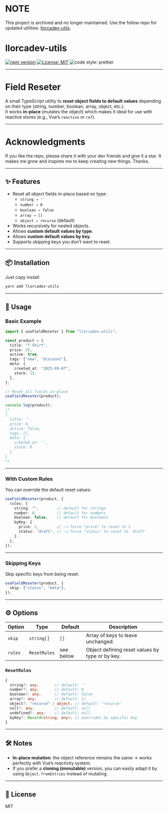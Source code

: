 # NOTE
This project is archived and no longer maintained. Use the follow repo for updated utilities:
[llorcadev-utils](https://github.com/llorcasantana/llorcadev-utils).
# llorcadev-utils

[![npm version](https://badge.fury.io/js/llorcadev-utils.svg)](https://badge.fury.io/js/llorcadev-utils) [![License: MIT](https://img.shields.io/badge/License-MIT-yellow.svg)](https://opensource.org/licenses/MIT) ![code style: prettier](https://img.shields.io/badge/code_style-prettier-ff69b4.svg)


---

# Field Reseter

A small TypeScript utility to **reset object fields to default values** depending on their type (string, number, boolean, array, object, etc.).  
It works **in-place** (mutates the object) which makes it ideal for use with reactive stores (e.g., Vue’s `reactive` or `ref`).  

---
# Acknowledgments
If you like the repo, please share it with your dev friends and give it a star. It makes me grow and inspires me to keep creating new things. Thanks.

---
## ✨ Features
- Reset all object fields in-place based on type:
  - `string → ''`
  - `number → 0`
  - `boolean → false`
  - `array → []`
  - `object → recurse` (default)
- Works recursively for nested objects.
- Allows **custom default values by type**.
- Allows **custom default values by key**.
- Supports skipping keys you don’t want to reset.

---

## 📦 Installation

Just copy install:

```bash
yarn add llorcadev-utils
```

---

## 🚀 Usage

### Basic Example

```ts
import { useFieldReseter } from "llorcadev-utils";

const product = {
  title: "T-Shirt",
  price: 25,
  active: true,
  tags: ["new", "discount"],
  meta: {
    created_at: "2025-09-07",
    stock: 15,
  },
};

// Reset all fields in-place
useFieldReseter(product);

console.log(product);
/*
{
  title: '',
  price: 0,
  active: false,
  tags: [],
  meta: {
    created_at: '',
    stock: 0
  }
}
*/
```

---

### With Custom Rules

You can override the default reset values:

```ts
useFieldReseter(product, {
  rules: {
    string: "",        // default for strings
    number: 0,         // default for numbers
    boolean: false,    // default for booleans
    byKey: {
      price: 1,        // 👈 force "price" to reset to 1
      status: "draft", // 👈 force "status" to reset to 'draft'
    },
  },
});
```

---

### Skipping Keys

Skip specific keys from being reset:

```ts
useFieldReseter(product, {
  skip: ["status", "meta"],
});
```

---

## ⚙️ Options

| Option      | Type                        | Default   | Description                                                                 |
|-------------|-----------------------------|-----------|-----------------------------------------------------------------------------|
| `skip`      | `string[]`                 | `[]`      | Array of keys to leave unchanged.                                           |
| `rules`     | `ResetRules`               | see below | Object defining reset values by type or by key.                             |

### `ResetRules`

```ts
{
  string?: any;       // default: ''
  number?: any;       // default: 0
  boolean?: any;      // default: false
  array?: any;        // default: []
  object?: "recurse" | object; // default: "recurse"
  null?: any;         // default: null
  undefined?: any;    // default: null
  byKey?: Record<string, any>; // overrides by specific key
}
```

---

## 🛠️ Notes

- **In-place mutation**: the object reference remains the same → works perfectly with Vue’s reactivity system.
- If you prefer a **cloning (immutable)** version, you can easily adapt it by using `Object.fromEntries` instead of mutating.

---

## 📜 License

MIT

